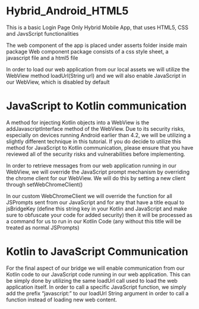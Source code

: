 # Hybrid_Android_HTML5
This is a basic Login Page Only Hybrid Mobile App, that uses HTML5, CSS and JavsScript functionalities

The web component of the app is placed under asserts folder inside main package
Web component package consists of a css style sheet, a javascript file and a html5 file

In order to load our web application from our local assets we will utilize the WebView method loadUrl(String url) and we will also enable JavaScript in our WebView, which is disabled by default

# JavaScript to Kotlin communication
A method for injecting Kotlin objects into a WebView is the addJavascriptInterface method of the WebView. Due to its security risks, especially on devices running Android earlier than 4.2, we will be utilizing a slightly different technique in this tutorial. If you do decide to utilize this method for JavaScript to Kotlin communication, please ensure that you have reviewed all of the security risks and vulnerabilities before implementing.

In order to retrieve messages from our web application running in our WebView, we will override the JavaScript prompt mechanism by overriding the chrome client for our WebView. We will do this by setting a new client through setWebChromeClient()

In our custom WebChromeClient we will override the function for all JSPrompts sent from our JavaScript and for any that have a title equal to jsBridgeKey (define this string key in your Kotlin and JavaScript and make sure to obfuscate your code for added security) then it will be processed as a command for us to run in our Kotlin Code (any without this title will be treated as normal JSPrompts)

# Kotlin to JavaScript Communication

For the final aspect of our bridge we will enable communication from our Kotlin code to our JavaScript code running in our web application. This can be simply done by utilizing the same loadUrl call used to load the web application itself. In order to call a specific JavaScript function, we simply add the prefix “javascript:” to our loadUrl String argument in order to call a function instead of loading new web content.





